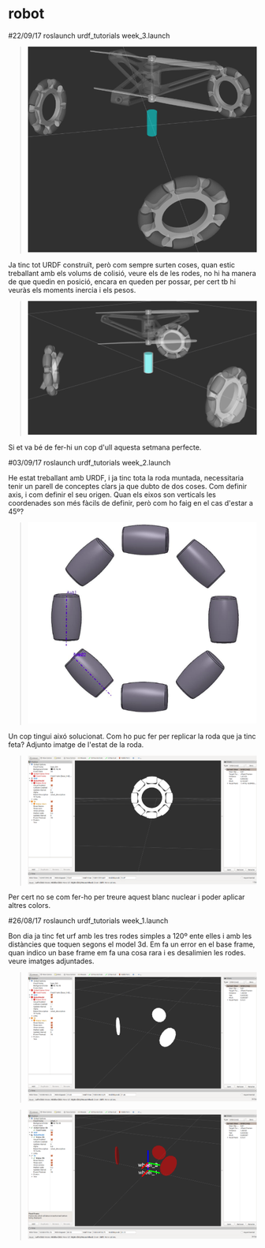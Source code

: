 # robot
#22/09/17
roslaunch urdf_tutorials week_3.launch

> ![omniwheel](images/week_3.png)

Ja tinc tot URDF construït, però com sempre surten coses, quan estic treballant amb els volums de colisió, veure els de les rodes, no hi ha manera de que quedin en posició, encara en queden per possar, per cert tb hi veuràs els moments inercia i els pesos.

> ![omniwheel](images/week_3_1.png)

Si et va bé de fer-hi un cop d'ull aquesta setmana perfecte.

#03/09/17
roslaunch urdf_tutorials week_2.launch

He estat treballant amb URDF, i ja tinc tota la roda muntada, necessitaria tenir un parell de conceptes clars ja que dubto de dos coses. Com definir axis, i com definir el seu origen.
Quan els eixos son verticals les coordenades son més fàcils de definir, però com ho faig en el cas d'estar a 45º?
> ![omniwheel](images/week_2_3.png)

Un cop tingui aixó solucionat. Com ho puc fer per replicar la roda que ja tinc feta? 
Adjunto imatge de l'estat de la roda.
> ![omniwheel](images/week_2_1.png)

Per cert no se com fer-ho per treure aquest blanc nuclear i poder aplicar altres colors.



#26/08/17
roslaunch urdf_tutorials week_1.launch


Bon dia
ja tinc fet urf amb les tres rodes simples a 120º ente elles i amb les distàncies que toquen segons el model 3d.
Em fa un error en el base frame, quan indico un base frame em fa una cosa rara i es desalimien les rodes. veure imatges adjuntades.

> ![base_no defined](images/week_1_1.png)


> ![base_wheel_1](images/week_1_2.png) 

